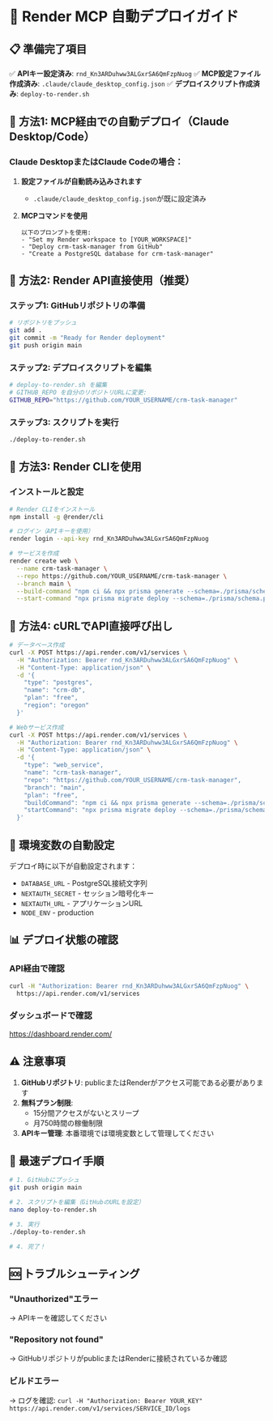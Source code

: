 # 🤖 Render MCP 自動デプロイガイド

## 📋 準備完了項目

✅ **APIキー設定済み**: `rnd_Kn3ARDuhww3ALGxrSA6QmFzpNuog`
✅ **MCP設定ファイル作成済み**: `.claude/claude_desktop_config.json`
✅ **デプロイスクリプト作成済み**: `deploy-to-render.sh`

## 🚀 方法1: MCP経由での自動デプロイ（Claude Desktop/Code）

### Claude DesktopまたはClaude Codeの場合：

1. **設定ファイルが自動読み込みされます**
   - `.claude/claude_desktop_config.json`が既に設定済み

2. **MCPコマンドを使用**
   ```
   以下のプロンプトを使用:
   - "Set my Render workspace to [YOUR_WORKSPACE]"
   - "Deploy crm-task-manager from GitHub"
   - "Create a PostgreSQL database for crm-task-manager"
   ```

## 🚀 方法2: Render API直接使用（推奨）

### ステップ1: GitHubリポジトリの準備
```bash
# リポジトリをプッシュ
git add .
git commit -m "Ready for Render deployment"
git push origin main
```

### ステップ2: デプロイスクリプトを編集
```bash
# deploy-to-render.sh を編集
# GITHUB_REPO を自分のリポジトリURLに変更:
GITHUB_REPO="https://github.com/YOUR_USERNAME/crm-task-manager"
```

### ステップ3: スクリプトを実行
```bash
./deploy-to-render.sh
```

## 🚀 方法3: Render CLIを使用

### インストールと設定
```bash
# Render CLIをインストール
npm install -g @render/cli

# ログイン（APIキーを使用）
render login --api-key rnd_Kn3ARDuhww3ALGxrSA6QmFzpNuog

# サービスを作成
render create web \
  --name crm-task-manager \
  --repo https://github.com/YOUR_USERNAME/crm-task-manager \
  --branch main \
  --build-command "npm ci && npx prisma generate --schema=./prisma/schema.production.prisma && npm run build" \
  --start-command "npx prisma migrate deploy --schema=./prisma/schema.production.prisma && npm start"
```

## 🚀 方法4: cURLでAPI直接呼び出し

```bash
# データベース作成
curl -X POST https://api.render.com/v1/services \
  -H "Authorization: Bearer rnd_Kn3ARDuhww3ALGxrSA6QmFzpNuog" \
  -H "Content-Type: application/json" \
  -d '{
    "type": "postgres",
    "name": "crm-db",
    "plan": "free",
    "region": "oregon"
  }'

# Webサービス作成
curl -X POST https://api.render.com/v1/services \
  -H "Authorization: Bearer rnd_Kn3ARDuhww3ALGxrSA6QmFzpNuog" \
  -H "Content-Type: application/json" \
  -d '{
    "type": "web_service",
    "name": "crm-task-manager",
    "repo": "https://github.com/YOUR_USERNAME/crm-task-manager",
    "branch": "main",
    "plan": "free",
    "buildCommand": "npm ci && npx prisma generate --schema=./prisma/schema.production.prisma && npm run build",
    "startCommand": "npx prisma migrate deploy --schema=./prisma/schema.production.prisma && npm start"
  }'
```

## 🔐 環境変数の自動設定

デプロイ時に以下が自動設定されます：
- `DATABASE_URL` - PostgreSQL接続文字列
- `NEXTAUTH_SECRET` - セッション暗号化キー
- `NEXTAUTH_URL` - アプリケーションURL
- `NODE_ENV` - production

## 📊 デプロイ状態の確認

### API経由で確認
```bash
curl -H "Authorization: Bearer rnd_Kn3ARDuhww3ALGxrSA6QmFzpNuog" \
  https://api.render.com/v1/services
```

### ダッシュボードで確認
https://dashboard.render.com/

## ⚠️ 注意事項

1. **GitHubリポジトリ**: publicまたはRenderがアクセス可能である必要があります
2. **無料プラン制限**: 
   - 15分間アクセスがないとスリープ
   - 月750時間の稼働制限
3. **APIキー管理**: 本番環境では環境変数として管理してください

## 🎯 最速デプロイ手順

```bash
# 1. GitHubにプッシュ
git push origin main

# 2. スクリプトを編集（GitHubのURLを設定）
nano deploy-to-render.sh

# 3. 実行
./deploy-to-render.sh

# 4. 完了！
```

## 🆘 トラブルシューティング

### "Unauthorized"エラー
→ APIキーを確認してください

### "Repository not found"
→ GitHubリポジトリがpublicまたはRenderに接続されているか確認

### ビルドエラー
→ ログを確認: `curl -H "Authorization: Bearer YOUR_KEY" https://api.render.com/v1/services/SERVICE_ID/logs`